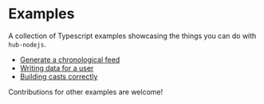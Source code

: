 # Examples

A collection of Typescript examples showcasing the things you can do with `hub-nodejs`. 

- [Generate a chronological feed](./chron-feed/)
- [Writing data for a user](./write-data/)
- [Building casts correctly](./make-cast/)

Contributions for other examples are welcome!
